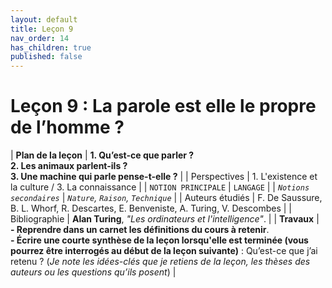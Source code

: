 ```yaml
---
layout: default
title: Leçon 9
nav_order: 14
has_children: true
published: false
---
```


# Leçon 9 : La parole est elle le propre de l’homme ? 


| **Plan de la leçon**    | **1. Qu’est-ce que parler ?<br />2. Les animaux parlent-ils ?<br />3. Une machine qui parle pense-t-elle ?**           |
| Perspectives            | 1. L'existence et la culture / 3. La connaissance      |
| `NOTION PRINCIPALE`   | `LANGAGE`        |
| *`Notions secondaires`* | *`Nature`, `Raison`, `Technique`*       |
| Auteurs étudiés         | F. De Saussure, B. L. Whorf, R. Descartes, E. Benveniste, A. Turing, V. Descombes    |
| Bibliographie           | **Alan Turing**, *"Les ordinateurs et l'intelligence"*.   |
| **Travaux**             | **- Reprendre dans un carnet les définitions du cours à retenir**. <br>**- Écrire une courte synthèse de la leçon lorsqu'elle est terminée (vous pourrez être interrogés au début de la leçon suivante)** : Qu’est-ce que j’ai retenu ? (*Je note les idées-clés que je retiens de la leçon, les thèses des auteurs ou les questions qu’ils posent*) |




